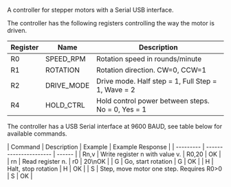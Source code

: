 
A controller for stepper motors with a Serial USB interface.

The controller has the following registers controlling the way the motor is driven.

| Register  |         Name           | Description  |
| --------- | ---------------------- | -----------  |
| R0 | SPEED_RPM | Rotation speed in rounds/minute |
| R1 | ROTATION | Rotation direction. CW=0, CCW=1 |
| R2 | DRIVE_MODE | Drive mode. Half step = 1, Full Step = 1, Wave = 2 |
| R4 | HOLD_CTRL | Hold control power between steps. No = 0, Yes = 1 |

The controller has a USB Serial interface at 9600 BAUD, see table below for available commands.

| Command  |         Description           | Example | Example Response | 
| --------- | ---------------------- | ------ |
| Rn,v | Write register n with value v. | R0,20 | OK |
| rn | Read register n. | r0 | 20\nOK |
| G | Go, start rotation | G | OK |
| H | Halt, stop rotation | H | OK |
| S | Step, move motor one step. Requires R0>0 | S | OK |





